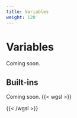 ```yaml
---
title: Variables
weight: 120
---
```


# Variables
Coming soon.
## Built-ins
Coming soon.
{{< wgsl >}}

{{< /wgsl >}}